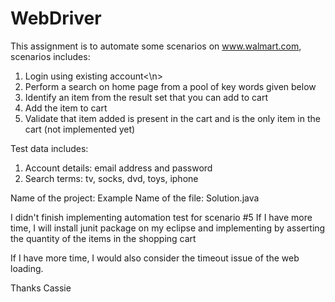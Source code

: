 # WebDriver
This assignment is to automate some scenarios on www.walmart.com, scenarios includes:
1. Login using existing account<\n>
2. Perform a search on home page from a pool of key words given below
3. Identify an item from the result set that you can add to cart
4. Add the item to cart
5. Validate that item added is present in the cart and is the only item in the cart (not implemented yet)

Test data includes:
1. Account details: email address and password
2. Search terms: tv, socks, dvd, toys, iphone

Name of the project: Example
Name of the file: Solution.java

I didn't finish implementing automation test for scenario #5 
If I have more time, I will install junit package on my eclipse and implementing by asserting the quantity of the items in the shopping cart

If I have more time, I would also consider the timeout issue of the web loading.

Thanks
Cassie
